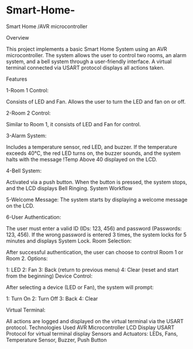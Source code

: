 # Smart-Home-
Smart Home /AVR microcontroller

Overview

This project implements a basic Smart Home System using an AVR microcontroller. The system allows the user to control two rooms, an alarm system, and a bell system through a user-friendly interface. A virtual terminal connected via USART protocol displays all actions taken.

Features

1-Room 1 Control:

Consists of LED and Fan.
Allows the user to turn the LED and fan on or off.

2-Room 2 Control:

Similar to Room 1, it consists of LED and Fan for control.

3-Alarm System:

Includes a temperature sensor, red LED, and buzzer.
If the temperature exceeds 40°C, the red LED turns on, the buzzer sounds, and the system halts with the message !Temp Above 40 displayed on the LCD.

4-Bell System:

Activated via a push button.
When the button is pressed, the system stops, and the LCD displays Bell Ringing.
System Workflow

5-Welcome Message:
The system starts by displaying a welcome message on the LCD.

6-User Authentication:

The user must enter a valid ID (IDs: 123, 456) and password (Passwords: 123, 456).
If the wrong password is entered 3 times, the system locks for 5 minutes and displays System Lock.
Room Selection:

After successful authentication, the user can choose to control Room 1 or Room 2.
Options:

1: LED
2: Fan
3: Back (return to previous menu)
4: Clear (reset and start from the beginning)
Device Control:

After selecting a device (LED or Fan), the system will prompt:

1: Turn On
2: Turn Off
3: Back
4: Clear

Virtual Terminal:

All actions are logged and displayed on the virtual terminal via the USART protocol.
Technologies Used
AVR Microcontroller
LCD Display
USART Protocol for virtual terminal display
Sensors and Actuators: LEDs, Fans, Temperature Sensor, Buzzer, Push Button
